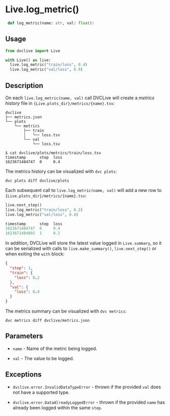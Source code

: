 # Live.log_metric()

```py
 def log_metric(name: str, val: float):
```

## Usage

```py
from dvclive import Live

with Live() as live:
  live.log_metric("train/loss", 0.4)
  live.log_metric("val/loss", 0.9)
```

## Description

On each `live.log_metric(name, val)` call DVCLive will create a _metrics
history_ file in `{Live.plots_dir}/metrics/{name}.tsv`:

```
dvclive
├── metrics.json
└── plots
    └── metrics
        ├── train
        │   └── loss.tsv
        └── val
            └── loss.tsv
```

```cli
$ cat dvclive/plots/metrics/train/loss.tsv
timestamp      step  loss
1623671484747  0     0.4
```

<admon type="tip">

The metrics history can be visualized with `dvc plots`:

```
dvc plots diff dvclive/plots
```

</admon>

Each subsequent call to `live.log_metric(name, val)` will add a new row to
`{Live.plots_dir}/metrics/{name}.tsv`:

```python
live.next_step()
live.log_metric("train/loss", 0.2)
live.log_metric("val/loss", 0.4)
```

```ts
timestamp      step  loss
1623671484747  0     0.4
1623671484892  1     0.2
```

In addition, DVCLive will store the latest value logged in `Live.summary`, so it
can be serialized with calls to `live.make_summary()`, `live.next_step()` or
when exiting the `with` block:

```json
{
  "step": 1,
  "train": {
    "loss": 0.2
  },
  "val": {
    "loss": 0.4
  }
}
```

<admon type="tip">

The metrics summary can be visualized with `dvc metrics`:

```
dvc metrics diff dvclive/metrics.json
```

</admon>

## Parameters

- `name` - Name of the metric being logged.

- `val` - The value to be logged.

## Exceptions

- `dvclive.error.InvalidDataTypeError` - thrown if the provided `val` does not
  have a supported type.

- `dvclive.error.DataAlreadyLoggedError` - thrown if the provided `name` has
  already been logged within the same `step`.

